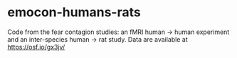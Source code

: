 # emocon-humans-rats
Code from the fear contagion studies: an fMRI human -> human experiment and an inter-species human -> rat study.
Data are available at https://osf.io/gx3jv/

